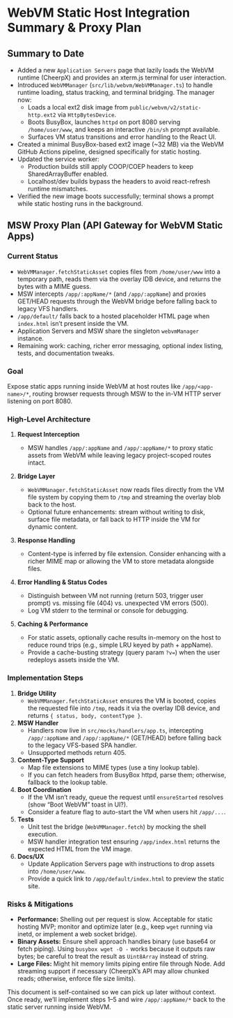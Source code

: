 # WebVM Static Host Integration Summary & Proxy Plan

## Summary to Date
- Added a new `Application Servers` page that lazily loads the WebVM runtime (CheerpX) and provides an xterm.js terminal for user interaction.
- Introduced `WebVMManager` (`src/lib/webvm/WebVMManager.ts`) to handle runtime loading, status tracking, and terminal bridging. The manager now:
  - Loads a local ext2 disk image from `public/webvm/v2/static-http.ext2` via `HttpBytesDevice`.
  - Boots BusyBox, launches `httpd` on port 8080 serving `/home/user/www`, and keeps an interactive `/bin/sh` prompt available.
  - Surfaces VM status transitions and error handling to the React UI.
- Created a minimal BusyBox-based ext2 image (~32 MB) via the WebVM GitHub Actions pipeline, designed specifically for static hosting.
- Updated the service worker:
  - Production builds still apply COOP/COEP headers to keep SharedArrayBuffer enabled.
  - Localhost/dev builds bypass the headers to avoid react-refresh runtime mismatches.
- Verified the new image boots successfully; terminal shows a prompt while static hosting runs in the background.

## MSW Proxy Plan (API Gateway for WebVM Static Apps)

### Current Status
- `WebVMManager.fetchStaticAsset` copies files from `/home/user/www` into a temporary path, reads them via the overlay IDB device, and returns the bytes with a MIME guess.
- MSW intercepts `/app/:appName/*` (and `/app/:appName`) and proxies GET/HEAD requests through the WebVM bridge before falling back to legacy VFS handlers.
- `/app/default/` falls back to a hosted placeholder HTML page when `index.html` isn’t present inside the VM.
- Application Servers and MSW share the singleton `webvmManager` instance.
- Remaining work: caching, richer error messaging, optional index listing, tests, and documentation tweaks.

### Goal
Expose static apps running inside WebVM at host routes like `/app/<app-name>/*`, routing browser requests through MSW to the in-VM HTTP server listening on port 8080.

### High-Level Architecture
1. **Request Interception**
   - MSW handles `/app/:appName` and `/app/:appName/*` to proxy static assets from WebVM while leaving legacy project-scoped routes intact.

2. **Bridge Layer**
   - `WebVMManager.fetchStaticAsset` now reads files directly from the VM file system by copying them to `/tmp` and streaming the overlay blob back to the host.
   - Optional future enhancements: stream without writing to disk, surface file metadata, or fall back to HTTP inside the VM for dynamic content.

3. **Response Handling**
   - Content-type is inferred by file extension. Consider enhancing with a richer MIME map or allowing the VM to store metadata alongside files.

4. **Error Handling & Status Codes**
   - Distinguish between VM not running (return 503, trigger user prompt) vs. missing file (404) vs. unexpected VM errors (500).
   - Log VM stderr to the terminal or console for debugging.

5. **Caching & Performance**
   - For static assets, optionally cache results in-memory on the host to reduce round trips (e.g., simple LRU keyed by path + appName).
   - Provide a cache-busting strategy (query param `?v=`) when the user redeploys assets inside the VM.

### Implementation Steps
1. **Bridge Utility**
   - `WebVMManager.fetchStaticAsset` ensures the VM is booted, copies the requested file into `/tmp`, reads it via the overlay IDB device, and returns `{ status, body, contentType }`.
2. **MSW Handler**
   - Handlers now live in `src/mocks/handlers/app.ts`, intercepting `/app/:appName` and `/app/:appName/*` (GET/HEAD) before falling back to the legacy VFS-based SPA handler.
   - Unsupported methods return 405.
3. **Content-Type Support**
   - Map file extensions to MIME types (use a tiny lookup table).
   - If you can fetch headers from BusyBox httpd, parse them; otherwise, fallback to the lookup table.
4. **Boot Coordination**
   - If the VM isn’t ready, queue the request until `ensureStarted` resolves (show “Boot WebVM” toast in UI?).
   - Consider a feature flag to auto-start the VM when users hit `/app/...`.
5. **Tests**
   - Unit test the bridge (`WebVMManager.fetch`) by mocking the shell execution.
   - MSW handler integration test ensuring `/app/index.html` returns the expected HTML from the VM image.
6. **Docs/UX**
   - Update Application Servers page with instructions to drop assets into `/home/user/www`.
   - Provide a quick link to `/app/default/index.html` to preview the static site.

### Risks & Mitigations
- **Performance:** Shelling out per request is slow. Acceptable for static hosting MVP; monitor and optimize later (e.g., keep `wget` running via inetd, or implement a web socket bridge).
- **Binary Assets:** Ensure shell approach handles binary (use base64 or fetch piping). Using `busybox wget -O -` works because it outputs raw bytes; be careful to treat the result as `Uint8Array` instead of string.
- **Large Files:** Might hit memory limits piping entire file through Node. Add streaming support if necessary (CheerpX’s API may allow chunked reads; otherwise, enforce file size limits).

This document is self-contained so we can pick up later without context. Once ready, we’ll implement steps 1–5 and wire `/app/:appName/*` back to the static server running inside WebVM.
